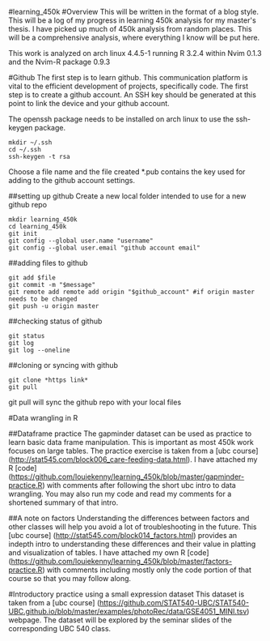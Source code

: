 #learning_450k
#Overview
This will be written in the format of a blog style.
This will be a log of my progress in learning 450k analysis for my master's thesis.
I have picked up much of 450k analysis from random places. This will be a comprehensive analysis, where everything I know will be put here.

This work is analyzed on arch linux 4.4.5-1 running R 3.2.4 within Nvim 0.1.3 and the Nvim-R package 0.9.3

#Github
The first step is to learn github. This communication platform is vital to the efficient development of projects, specifically code. The first step is to create a github account. An SSH key should be generated at this point to link the device and your github account.

The openssh package needs to be installed on arch linux to use the ssh-keygen package.

```
mkdir ~/.ssh
cd ~/.ssh
ssh-keygen -t rsa
```

Choose a file name and the file created \*.pub contains the key used for adding to the github account settings.

##setting up github
Create a new local folder intended to use for a new github repo
```
mkdir learning_450k  
cd learning_450k  
git init
git config --global user.name "username"
git config --global user.email "github account email"
```

##adding files to github
```
git add $file   
git commit -m "$message"  
git remote add remote add origin "$github_account" #if origin master needs to be changed   
git push -u origin master  
```
##checking status of github
```
git status  
git log  
git log --oneline  
```

##cloning or syncing with github
```
git clone *https link*
git pull
```
git pull will sync the github repo with your local files

#Data wrangling in R

##Dataframe practice
The gapminder dataset can be used as practice to learn basic data frame manipulation. This is important as most 450k work focuses on large tables. The practice exercise is taken from a [ubc course] (http://stat545.com/block006_care-feeding-data.html). I have attached my R [code] (https://github.com/louiekenny/learning_450k/blob/master/gapminder-practice.R) with comments after following the short ubc intro to data wrangling. You may also run my code and read my comments for a shortened summary of that intro.

##A note on factors
Understanding the differences between factors and other classes will help you avoid a lot of troubleshooting in the future. This [ubc course] (http://stat545.com/block014_factors.html) provides an indepth intro to understanding these differences and their value in platting and visualization of tables. I have attached my own R [code] (https://github.com/louiekenny/learning_450k/blob/master/factors-practice.R) with comments including mostly only the code portion of that course so that you may follow along.

#Introductory practice using a small expression dataset
This dataset is taken from a [ubc course] (https://github.com/STAT540-UBC/STAT540-UBC.github.io/blob/master/examples/photoRec/data/GSE4051_MINI.tsv) webpage. The dataset will be explored by the seminar slides of the corresponding UBC 540 class.

